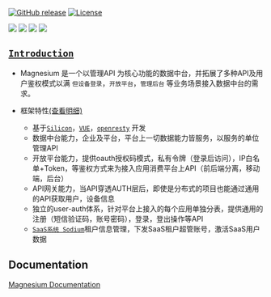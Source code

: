 [![GitHub release](https://img.shields.io/badge/release-1.0.0-28a745.svg)](https://github.com/0nebean/com.alibaba.druid-0nebean.custom/releases)
[![License](https://img.shields.io/badge/license-Apache%202-4EB1BA.svg)](https://www.apache.org/licenses/LICENSE-2.0.html)

![](https://img.shields.io/badge/belong_to-chemical--el-yellowgreen.svg)
![](https://img.shields.io/badge/support-onebean--data-red.svg)
![](https://img.shields.io/badge/dependency-spring--15.20-blue.svg)
![](https://img.shields.io/badge/middleware-mysql-lightgrey.svg)



[`Introduction`](https://0nebean.github.io/Magnesium/)
---
- Magnesium 是一个以管理API 为核心功能的数据中台，并拓展了多种API及用户鉴权模式以满 `但设备登录`，`开放平台`，`管理后台` 等业务场景接入数据中台的需求。


- 框架特性[(查看明细)](https://github.com/0nebean/Magnesium/wiki/%E6%A1%86%E6%9E%B6%E7%89%B9%E6%80%A7)
  - 基于[`Silicon`](https://0nebean.github.io/Silicon/)，[`VUE`](https://cn.vuejs.org/)，[`openresty`](http://openresty.org/cn/) 开发
  - 数据中台能力，企业及平台，平台上一切数据能力皆服务，以服务的单位管理API
  - 开放平台能力，提供oauth授权码模式，私有令牌（登录后访问），IP白名单+Token，等鉴权方式来为接入应用消费平台上API（前后端分离，移动端，后台）
  - API网关能力，当API穿透AUTH层后，即使是分布式的项目也能通过通用的API获取用户，设备信息
  - 独立的user-auth体系，针对平台上接入的每个应用单独分表，提供通用的注册（短信验证码，账号密码），登录，登出操作等API
  - [`SaaS系统 Sodium`](https://0nebean.github.io/Sodium/)租户信息管理，下发SaaS租户超管账号，激活SaaS用户数据
 
Documentation
---
[Magnesium Documentation](https://github.com/0nebean/Magnesium/wiki)

